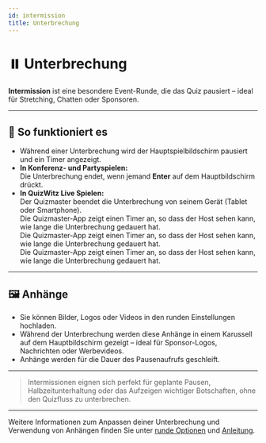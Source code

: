 ```yaml
---
id: intermission
title: Unterbrechung
---
```


# ⏸️ Unterbrechung

**Intermission** ist eine besondere Event-Runde, die das Quiz pausiert – ideal für Stretching, Chatten oder Sponsoren.

---

## 📝 So funktioniert es

- Während einer Unterbrechung wird der Hauptspielbildschirm pausiert und ein Timer angezeigt.
- **In Konferenz- und Partyspielen:**\
  Die Unterbrechung endet, wenn jemand **Enter** auf dem Hauptbildschirm drückt.
- **In QuizWitz Live Spielen:**\
  Der Quizmaster beendet die Unterbrechung von seinem Gerät (Tablet oder Smartphone).\
  Die Quizmaster-App zeigt einen Timer an, so dass der Host sehen kann, wie lange die Unterbrechung gedauert hat.\
  Die Quizmaster-App zeigt einen Timer an, so dass der Host sehen kann, wie lange die Unterbrechung gedauert hat.\
  Die Quizmaster-App zeigt einen Timer an, so dass der Host sehen kann, wie lange die Unterbrechung gedauert hat.

---

## 🖼️ Anhänge

- Sie können Bilder, Logos oder Videos in den runden Einstellungen hochladen.
- Während der Unterbrechung werden diese Anhänge in einem Karussell auf dem Hauptbildschirm gezeigt – ideal für Sponsor-Logos, Nachrichten oder Werbevideos.
- Anhänge werden für die Dauer des Pausenaufrufs geschleift.

---

> Intermissionen eignen sich perfekt für geplante Pausen, Halbzeitunterhaltung oder das Aufzeigen wichtiger Botschaften, ohne den Quizfluss zu unterbrechen.

---

Weitere Informationen zum Anpassen deiner Unterbrechung und Verwendung von Anhängen finden Sie unter [runde Optionen](../editor/008-round-options.md) und [Anleitung](../editor/006-attachments.md).
